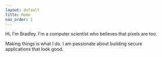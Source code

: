 ```yaml
---
layout: default
title: Home
nav_order: 1
---
```


<p class="lead">Hi, I'm Bradley. I'm a computer scientist who believes that pixels are too.</p>

Making things is what I do. I am passionate about building secure applications that look good.
